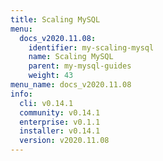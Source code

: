 ```yaml
---
title: Scaling MySQL
menu:
  docs_v2020.11.08:
    identifier: my-scaling-mysql
    name: Scaling MySQL
    parent: my-mysql-guides
    weight: 43
menu_name: docs_v2020.11.08
info:
  cli: v0.14.1
  community: v0.14.1
  enterprise: v0.1.1
  installer: v0.14.1
  version: v2020.11.08
---
```


